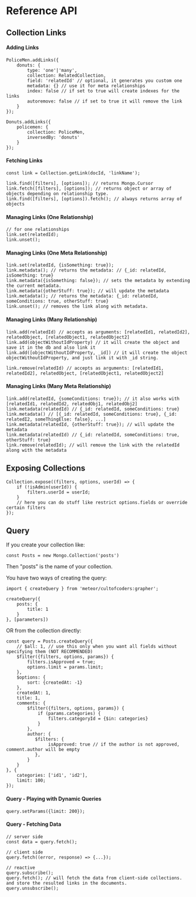 
Reference API
=============

Collection Links
-------------------

#### Adding Links
```
PoliceMen.addLinks({
    donuts: {
        type: 'one'|'many',
        collection: RelatedCollection,
        field: 'relatedId' // optional, it generates you custom one
        metadata: {} // use it for meta relationships
        index: false // if set to true will create indexes for the links
        autoremove: false // if set to true it will remove the link
    }
});

Donuts.addLinks({
    policemen: {
        collection: PoliceMen,
        inversedBy: 'donuts'
    }
});
```

#### Fetching Links
```
const link = Collection.getLink(docId, 'linkName');

link.find([filters], [options]); // returns Mongo.Cursor
link.fetch([filters], [options]); // returns object or array of objects depending on relationship type.
link.find([filters], [options]).fetch(); // always returns array of objects
```

#### Managing Links (One Relationship)
```
// for one relationships
link.set(relatedId);
link.unset();
```


#### Managing Links (One Meta Relationship)
```
link.set(relatedId, {isSomething: true});
link.metadata(); // returns the metadata: // {_id: relatedId, isSomething: true}
link.metadata({isSomething: false}); // sets the metadata by extending the current metadata.
link.metadata({otherStuff: true}); // will update the metadata
link.metadata(); // returns the metadata: {_id: relatedId, someConditions: true, otherStuff: true}
link.unset(); // removes the link along with metadata.
```

#### Managing Links (Many Relationship)
```
link.add(relatedId) // accepts as arguments: [relatedId1, relatedId2], relatedObject, [relatedObject1, relatedObject2]
link.add(objectWithoutIdProperty) // it will create the object and save it in the db and also link it
link.add([objectWithoutIdProperty, _id]) // it will create the object objectWithoutIdProperty, and just link it with _id string.

link.remove(relatedId) // accepts as arguments: [relatedId1, relatedId2], relatedObject, [relatedObject1, relatedObject2]
```

#### Managing Links (Many Meta Relationship)
```
link.add(relatedId, {someConditions: true}); // it also works with [relatedId1, relatedId2, relatedObj1, relatedObj2]
link.metadata(relatedId) // {_id: relatedId, someConditions: true}
link.metadata() // [{_id: relatedId, someConditions: true}, {_id: relatedI2, someThingElse: false}, ...]
link.metadata(relatedId, {otherStuff: true}); // will update the metadata
link.metadata(relatedId) // {_id: relatedId, someConditions: true, otherStuff: true}
link.remove(relatedId); // will remove the link with the relatedId along with the metadata
```

Exposing Collections
--------------------
```
Collection.expose((filters, options, userId) => {
    if (!isAdmin(userId)) {
        filters.userId = userId;
    }
    // here you can do stuff like restrict options.fields or override certain filters
});
```


Query
-----

If you create your collection like:
```
const Posts = new Mongo.Collection('posts')
```

Then "posts" is the name of your collection.

You have two ways of creating the query:
```
import { createQuery } from 'meteor/cultofcoders:grapher';

createQuery({
    posts: {
        title: 1
    }
}, [parameters])
```

OR from the collection directly:

```
const query = Posts.createQuery({
    // $all: 1, // use this only when you want all fields without specifying them (NOT RECOMMENDED)
    $filter({filters, options, params}) {
        filters.isApproved = true;
        options.limit = params.limit;
    },
    $options: {
        sort: {createdAt: -1}
    },
    createdAt: 1,
    title: 1,
    comments: {
        $filter({filters, options, params}) {
            if (params.categories) {
                filters.categoryId = {$in: categories}
            }
        },
        author: {
           $filters: {
                isApproved: true // if the author is not approved, comment.author will be empty
           },
        }
    }
}, {
    categories: ['id1', 'id2'],
    limit: 100;
});
```

#### Query - Playing with Dynamic Queries

```
query.setParams({limit: 200});
```

#### Query - Fetching Data

```
// server side
const data = query.fetch();

// client side
query.fetch((error, response) => {...});

// reactive
query.subscribe();
query.fetch(); // will fetch the data from client-side collections. and store the resulted links in the documents.
query.unsubscribe();
```

